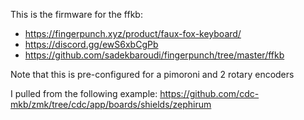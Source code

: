 This is the firmware for the ffkb:
* https://fingerpunch.xyz/product/faux-fox-keyboard/
* https://discord.gg/ewS6xbCgPb
* https://github.com/sadekbaroudi/fingerpunch/tree/master/ffkb

Note that this is pre-configured for a pimoroni and 2 rotary encoders

I pulled from the following example:
https://github.com/cdc-mkb/zmk/tree/cdc/app/boards/shields/zephirum